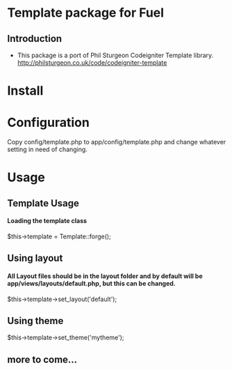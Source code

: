 Template package for Fuel
=====================

Introduction
------------
+ This package is a port of Phil Sturgeon Codeigniter Template library. http://philsturgeon.co.uk/code/codeigniter-template

# Install


# Configuration

Copy config/template.php to app/config/template.php and change whatever setting in need of changing.


# Usage

Template Usage
-----------------
#### Loading the template class
$this->template = Template::forge();

Using layout
-----------------
#### All Layout files should be in the layout folder and by default will be app/views/layouts/default.php, but this can be changed.
$this->template->set_layout('default');

Using theme
-----------------
$this->template->set_theme('mytheme');

more to come...
-----------------

